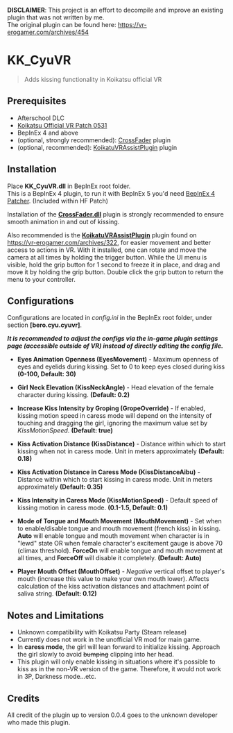 **DISCLAIMER**: This project is an effort to decompile and improve an existing plugin that was not written by me.  
The original plugin can be found here: https://vr-erogamer.com/archives/454

# KK_CyuVR
> Adds kissing functionality in Koikatsu official VR  


## Prerequisites  
- Afterschool DLC  
- [Koikatsu Official VR Patch 0531](http://www.illusion.jp/preview/koikatu/download/vr.php)  
- BepInEx 4 and above  
- (optional, strongly recommended): [CrossFader](https://github.com/MayouKurayami/KK_CrossFader/releases) plugin
- (optional, recommended): [KoikatuVRAssistPlugin](https://mega.nz/#!YQZyWRwQ!C2FX0Iwp-X7F5z55ytTlQGkjfqH6kQP-wcDPfNBvT0s) plugin



## Installation
Place **KK_CyuVR.dll** in BepInEx root folder.  
This is a BepInEx 4 plugin, to run it with BepInEx 5 you'd need [BepInEx 4 Patcher](https://github.com/BepInEx/BepInEx.BepInEx4Upgrader). (Included within HF Patch)

Installation of the [**CrossFader.dll**](https://github.com/MayouKurayami/KK_CrossFader/releases) plugin is strongly recommended to ensure smooth animation in and out of kissing.   

Also recommended is the [**KoikatuVRAssistPlugin**](https://mega.nz/#!YQZyWRwQ!C2FX0Iwp-X7F5z55ytTlQGkjfqH6kQP-wcDPfNBvT0s) plugin found on https://vr-erogamer.com/archives/322, for easier movement and better access to actions in VR. With it installed, one can rotate and move the camera at all times by holding the trigger button. While the UI menu is visible, hold the grip button for 1 second to freeze it in place, and drag and move it by holding the grip button. Double click the grip button to return the menu to your controller.

## Configurations
Configurations are located in *config.ini* in the BepInEx root folder, under section **[bero.cyu.cyuvr]**.  

***It is recommended to adjust the configs via the in-game plugin settings page *(accessible outside of VR)* instead of directly editing the config file.***
- **Eyes Animation Openness (EyesMovement)** - Maximum openness of eyes and eyelids during kissing. Set to 0 to keep eyes closed during kiss **(0-100, Default: 30)**  

- **Girl Neck Elevation (KissNeckAngle)** - Head elevation of the female character during kissing. **(Default: 0.2)**   

- **Increase Kiss Intensity by Groping (GropeOverride)** - If enabled, kissing motion speed in caress mode will depend on the intensity of touching and dragging the girl, ignoring the maximum value set by *KissMotionSpeed*. **(Default: true)**  

- **Kiss Activation Distance (KissDistance)** - Distance within which to start kissing when not in caress mode. Unit in meters approximately **(Default: 0.18)**  

- **Kiss Activation Distance in Caress Mode (KissDistanceAibu)** - Distance within which to start kissing in caress mode. Unit in meters approximately **(Default: 0.35)**  

- **Kiss Intensity in Caress Mode (KissMotionSpeed)** - Default speed of kissing motion in caress mode. **(0.1-1.5, Default: 0.1)**  

- **Mode of Tongue and Mouth Movement (MouthMovement)** - Set when to enable/disable tongue and mouth movement (french kiss) in kissing. **Auto** will enable tongue and mouth movement when character is in "lewd" state OR when female character's excitement gauge is above 70 (climax threshold). **ForceOn** will enable tongue and mouth movement at all times, and **ForceOff** will disable it completely. **(Default: Auto)**  

- **Player Mouth Offset (MouthOffset)** - *Negative* vertical offset to player's mouth (increase this value to make your own mouth lower). Affects calculation of the kiss activation distances and attachment point of saliva string. **(Default: 0.12)**  


## Notes and Limitations
- Unknown compatibility with Koikatsu Party (Steam release)  
- Currently does not work in the unofficial VR mod for main game.
- In **caress mode**, the girl will lean forward to initialize kissing. Approach the girl slowly to avoid ~~bumping~~ clipping into her head.  
- This plugin will only enable kissing in situations where it's possible to kiss as in the non-VR version of the game. Therefore, it would not work in 3P, Darkness mode...etc.  

## Credits
All credit of the plugin up to version 0.0.4 goes to the unknown developer who made this plugin.  
